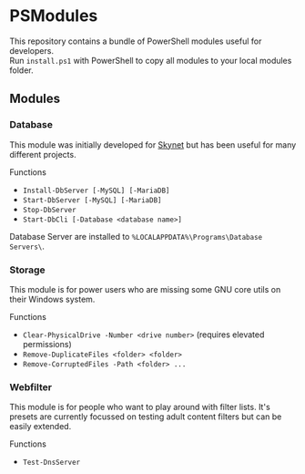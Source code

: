 # PSModules

This repository contains a bundle of PowerShell modules useful for developers.  
Run `install.ps1` with PowerShell to copy all modules to your local modules folder.

## Modules

### Database
This module was initially developed for [Skynet](https://github.com/skynet-im/skynet-server) but has been useful for many different projects.

Functions
- `Install-DbServer [-MySQL] [-MariaDB]`
- `Start-DbServer [-MySQL] [-MariaDB]`
- `Stop-DbServer`
- `Start-DbCli [-Database <database name>]`

Database Server are installed to `%LOCALAPPDATA%\Programs\Database Servers\`.

### Storage
This module is for power users who are missing some GNU core utils on their Windows system.

Functions
- `Clear-PhysicalDrive -Number <drive number>` (requires elevated permissions)
- `Remove-DuplicateFiles <folder> <folder>`
- `Remove-CorruptedFiles -Path <folder> ...`

### Webfilter
This module is for people who want to play around with filter lists. It's presets are currently focussed on testing adult content filters but can be easily extended.

Functions
- `Test-DnsServer`
